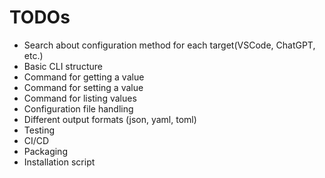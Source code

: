 # TODOs

- Search about configuration method for each target(VSCode, ChatGPT, etc.)
- Basic CLI structure
- Command for getting a value
- Command for setting a value
- Command for listing values
- Configuration file handling
- Different output formats (json, yaml, toml)
- Testing
- CI/CD
- Packaging
- Installation script
